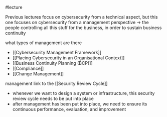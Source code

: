 #lecture 

Previous lectures focus on cybersecurity from a technical aspect, but this one focuses on cybersecurity from a management perspective -> the people controlling all this stuff for the business, in order to sustain business continuity

what types of management are there
- [[Cybersecurity Management Framework]]
- [[Placing Cybersecurity in an Organisational Context]]
- [[Business Continuity Planning (BCP)]]
- [[Compliance]]
- [[Change Management]]

management link to the [[Security Review Cycle]]
- whenever we want to design a system or infrastructure, this security review cycle needs to be put into place
- after management has been put into place, we need to ensure its continuous performance, evaluation, and improvement 